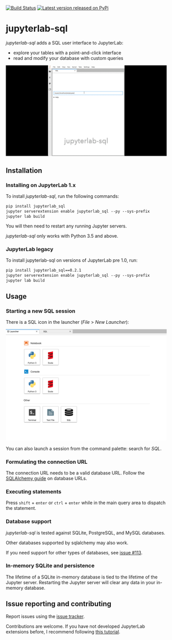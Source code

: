 [![Build Status](https://travis-ci.org/pbugnion/jupyterlab-sql.svg?branch=master)](https://travis-ci.org/pbugnion/jupyterlab-sql)
[![Latest version released on PyPi](https://img.shields.io/pypi/v/jupyterlab-sql.svg?style=flat-square&label=version)](https://pypi.python.org/pypi/jupyterlab-sql)

# jupyterlab-sql

*jupyterlab-sql* adds a SQL user interface to JupyterLab:

- explore your tables with a point-and-click interface
- read and modify your database with custom queries

![](./readme-images/intro.gif)


## Installation

### Installing on JupyterLab 1.x

To install *jupyterlab-sql*, run the following commands:

```
pip install jupyterlab_sql
jupyter serverextension enable jupyterlab_sql --py --sys-prefix
jupyter lab build
```

You will then need to restart any running Jupyter servers.

*jupyterlab-sql* only works with Python 3.5 and above.

### JupyterLab legacy

To install jupyterlab-sql on versions of JupyterLab pre 1.0, run:

```
pip install jupyterlab_sql==0.2.1
jupyter serverextension enable jupyterlab_sql --py --sys-prefix
jupyter lab build
```

## Usage

### Starting a new SQL session

There is a SQL icon in the launcher (*File* > *New Launcher*):

![](./readme-images/launcher.png)

You can also launch a session from the command palette: search for *SQL*.

### Formulating the connection URL

The connection URL needs to be a valid database URL. Follow the
[SQLAlchemy guide](https://docs.sqlalchemy.org/en/latest/core/engines.html#database-urls)
on database URLs.

### Executing statements

Press `shift` + `enter` or `ctrl` + `enter` while in the main query
area to dispatch the statement.

### Database support

*jupyterlab-sql* is tested against SQLite,
PostgreSQL, and MySQL databases.

Other databases supported by sqlalchemy may also work.

If you need support for other types of databases, see [issue
#113](https://github.com/pbugnion/jupyterlab-sql/issues/113).

### In-memory SQLite and persistence

The lifetime of a SQLite in-memory database is tied to the lifetime
of the Jupyter server. Restarting the Jupyter server will clear any
data in your in-memory database.

## Issue reporting and contributing

Report issues using the [issue
tracker](https://github.com/pbugnion/jupyterlab-sql/issues).

Contributions are welcome. If you have not developed JupyterLab
extensions before, I recommend following [this
tutorial](https://jupyterlab.readthedocs.io/en/stable/developer/xkcd_extension_tutorial.html).
